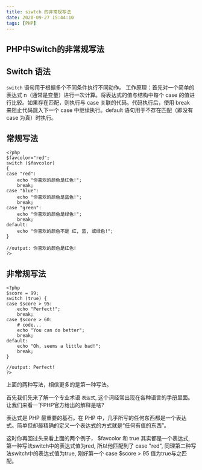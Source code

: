 ```yaml
---
title: siwtch 的非常规写法
date: 2020-09-27 15:44:10
tags: [PHP]
---
```

PHP中Switch的非常规写法
-------

## Switch 语法

`switch` 语句用于根据多个不同条件执行不同动作。
工作原理：首先对一个简单的表达式 n（通常是变量）进行一次计算。将表达式的值与结构中每个 case 的值进行比较。如果存在匹配，则执行与 case 关联的代码。代码执行后，使用 break 来阻止代码跳入下一个 case 中继续执行。default 语句用于不存在匹配（即没有 case 为真）时执行。

## 常规写法

```
<?php
$favcolor="red";
switch ($favcolor)
{
case "red":
    echo "你喜欢的颜色是红色!";
    break;
case "blue":
    echo "你喜欢的颜色是蓝色!";
    break;
case "green":
    echo "你喜欢的颜色是绿色!";
    break;
default:
    echo "你喜欢的颜色不是 红, 蓝, 或绿色!";
}

//output: 你喜欢的颜色是红色!
?>
```

## 非常规写法

```
<?php
$score = 99;
switch (true) {
case $score > 95:
    echo "Perfect!";
    break;
case $score > 60:
    # code...
    echo "You can do better";
    break;
default:
    echo "Oh, seems a little bad!";
    break;
}

//output: Perfect!
?>

```

上面的两种写法，相信更多的是第一种写法。


首先我们先来了解一个专业术语 `表达式`, 这个词经常出现在各种语言的手册里面。让我们来看一下PHP官方给出的解释是啥?

表达式是 PHP 最重要的基石。在 PHP 中，几乎所写的任何东西都是一个表达式。简单但却最精确的定义一个表达式的方式就是“任何有值的东西”。

这时你再回过头来看上面的两个例子， $favcolor 和 true 其实都是一个表达式, 第一种写法switch中的表达式值为red, 所以他匹配到了 case "red",
同理第二种写法switch中的表达式值为true, 刚好第一个 case $score > 95 值为true与之匹配。